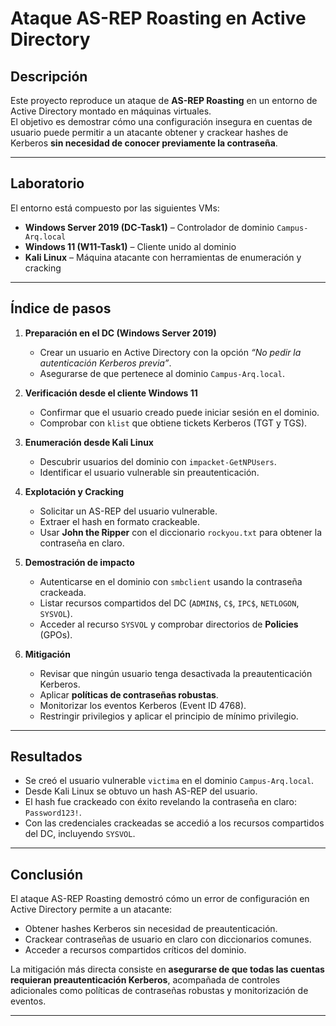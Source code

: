 # Ataque AS-REP Roasting en Active Directory

## Descripción
Este proyecto reproduce un ataque de **AS-REP Roasting** en un entorno de Active Directory montado en máquinas virtuales.  
El objetivo es demostrar cómo una configuración insegura en cuentas de usuario puede permitir a un atacante obtener y crackear hashes de Kerberos **sin necesidad de conocer previamente la contraseña**.

---

## Laboratorio
El entorno está compuesto por las siguientes VMs:
- **Windows Server 2019 (DC-Task1)** – Controlador de dominio `Campus-Arq.local`
- **Windows 11 (W11-Task1)** – Cliente unido al dominio
- **Kali Linux** – Máquina atacante con herramientas de enumeración y cracking

---

## Índice de pasos

1. **Preparación en el DC (Windows Server 2019)**
   - Crear un usuario en Active Directory con la opción *“No pedir la autenticación Kerberos previa”*.
   - Asegurarse de que pertenece al dominio `Campus-Arq.local`.

2. **Verificación desde el cliente Windows 11**
   - Confirmar que el usuario creado puede iniciar sesión en el dominio.
   - Comprobar con `klist` que obtiene tickets Kerberos (TGT y TGS).

3. **Enumeración desde Kali Linux**
   - Descubrir usuarios del dominio con `impacket-GetNPUsers`.
   - Identificar el usuario vulnerable sin preautenticación.

4. **Explotación y Cracking**
   - Solicitar un AS-REP del usuario vulnerable.
   - Extraer el hash en formato crackeable.
   - Usar **John the Ripper** con el diccionario `rockyou.txt` para obtener la contraseña en claro.

5. **Demostración de impacto**
   - Autenticarse en el dominio con `smbclient` usando la contraseña crackeada.
   - Listar recursos compartidos del DC (`ADMIN$`, `C$`, `IPC$`, `NETLOGON`, `SYSVOL`).
   - Acceder al recurso `SYSVOL` y comprobar directorios de **Policies** (GPOs).

6. **Mitigación**
   - Revisar que ningún usuario tenga desactivada la preautenticación Kerberos.
   - Aplicar **políticas de contraseñas robustas**.
   - Monitorizar los eventos Kerberos (Event ID 4768).
   - Restringir privilegios y aplicar el principio de mínimo privilegio.

---

## Resultados
- Se creó el usuario vulnerable `victima` en el dominio `Campus-Arq.local`.
- Desde Kali Linux se obtuvo un hash AS-REP del usuario.
- El hash fue crackeado con éxito revelando la contraseña en claro: `Password123!`.
- Con las credenciales crackeadas se accedió a los recursos compartidos del DC, incluyendo `SYSVOL`.

---

## Conclusión
El ataque AS-REP Roasting demostró cómo un error de configuración en Active Directory permite a un atacante:
- Obtener hashes Kerberos sin necesidad de preautenticación.
- Crackear contraseñas de usuario en claro con diccionarios comunes.
- Acceder a recursos compartidos críticos del dominio.

La mitigación más directa consiste en **asegurarse de que todas las cuentas requieran preautenticación Kerberos**, acompañada de controles adicionales como políticas de contraseñas robustas y monitorización de eventos.

---
